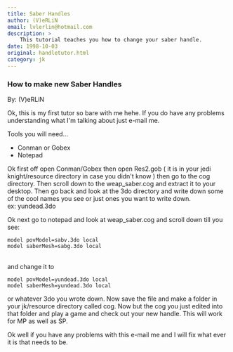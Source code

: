 ```yaml
---
title: Saber Handles
author: (V)eRLiN
email: lvlerlin@hotmail.com
description: >
    This tutorial teaches you how to change your saber handle.
date: 1998-10-03
original: handletutor.html
category: jk
---
```


### How to make new Saber Handles

By: (V)eRLiN  

Ok, this is my first tutor so bare with me hehe. If you do have any
problems understanding what I'm talking about just e-mail me.  

Tools you will need...  

* Conman or Gobex  
* Notepad  

Ok first off open Conman/Gobex then open Res2.gob ( it is in your jedi
knight/resource directory in case you didn't know ) then go to the cog
directory. Then scroll down to the weap\_saber.cog and extract it to
your desktop. Then go back and look at the 3do directory and write down
some of the cool names you see or just ones you want to write down.  
ex: yundead.3do

Ok next go to notepad and look at weap\_saber.cog and scroll down till
you see:  

```
model povModel=sabv.3do local  
model saberMesh=sabg.3do local  
```
   
and change it to  

```
model povModel=yundead.3do local  
model saberMesh=yundead.3do local  
```

or whatever 3do you wrote down. Now save the file and make a folder in
your jk/resource directory called cog. Now but the cog you just edited
into that folder and play a game and check out your new handle. This
will work for MP as well as SP.

Ok well if you have any problems with this e-mail me and I will fix what
ever it is that needs to be.

